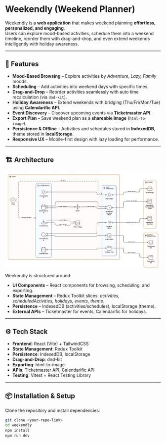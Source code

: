 # Weekendly (Weekend Planner)

Weekendly is a **web application** that makes weekend planning **effortless, personalized, and engaging**.  
Users can explore mood-based activities, schedule them into a weekend timeline, reorder them with drag-and-drop, and even extend weekends intelligently with holiday awareness.  

---

## 🚀 Features

- **Mood-Based Browsing** – Explore activities by *Adventure, Lazy, Family* moods.  
- **Scheduling** – Add activities into weekend days with specific times.  
- **Drag-and-Drop** – Reorder activities seamlessly with auto time recalculation (via `dnd-kit`).  
- **Holiday Awareness** – Extend weekends with bridging (Thu/Fri/Mon/Tue) using **Calendarific API**.  
- **Event Discovery** – Discover upcoming events via **Ticketmaster API**.  
- **Export Plan** – Save weekend plan as a **shareable image** (`html-to-image`).  
- **Persistence & Offline** – Activities and schedules stored in **IndexedDB**, theme stored in **localStorage**.  
- **Responsive UX** – Mobile-first design with lazy loading for performance.  

---

## 🏗️ Architecture

![Architecture Diagram](./src/assets/architecture.png)

Weekendly is structured around:  
- **UI Components** – React components for browsing, scheduling, and exporting.  
- **State Management** – Redux Toolkit slices: *activities, scheduledActivities, holidays, events, theme*.  
- **Persistence** – IndexedDB (activities/schedules), localStorage (theme).  
- **External APIs** – Ticketmaster for events, Calendarific for holidays.  

---

## ⚙️ Tech Stack

- **Frontend**: React (Vite) + TailwindCSS  
- **State Management**: Redux Toolkit  
- **Persistence**: IndexedDB, localStorage  
- **Drag-and-Drop**: dnd-kit  
- **Exporting**: html-to-image  
- **APIs**: Ticketmaster API, Calendarific API  
- **Testing**: Vitest + React Testing Library  

---

## 📦 Installation & Setup

Clone the repository and install dependencies:

```bash
git clone <your-repo-link>
cd weekendly
npm install
npm run dev